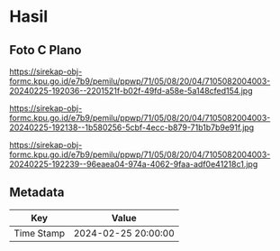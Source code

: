 # Hasil

## Foto C Plano

https://sirekap-obj-formc.kpu.go.id/e7b9/pemilu/ppwp/71/05/08/20/04/7105082004003-20240225-192036--2201521f-b02f-49fd-a58e-5a148cfed154.jpg

https://sirekap-obj-formc.kpu.go.id/e7b9/pemilu/ppwp/71/05/08/20/04/7105082004003-20240225-192138--1b580256-5cbf-4ecc-b879-71b1b7b9e91f.jpg

https://sirekap-obj-formc.kpu.go.id/e7b9/pemilu/ppwp/71/05/08/20/04/7105082004003-20240225-192239--96eaea04-974a-4062-9faa-adf0e41218c1.jpg


## Metadata

| Key        | Value               |
| ---------- | ------------------- |
| Time Stamp | 2024-02-25 20:00:00 |



